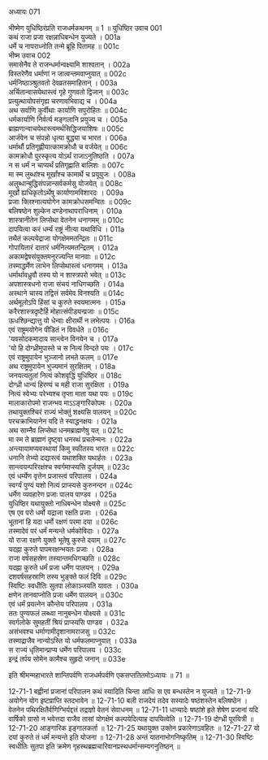 अध्यायः 071

भीष्मेण युधिष्ठिरंप्रति राजधर्मकथनम् ॥ 1 ॥
युधिष्ठिर उवाच 	001  
कथं राजा प्रजा रक्षन्नाधिबन्धेन युज्यते ।	001a  
धर्मे च नापराध्नोति तन्मे ब्रूहि पितामह ॥	001c  
भीष्म उवाच 	002  
समासेनैव ते राजन्धर्मान्वक्ष्यामि शाश्वतान् ।	002a  
विस्तरेणैव धर्माणां न जात्वन्तमवाप्नुयात् ॥	002c  
धर्मनिष्ठाञ्श्रुतवतो देवव्रतसमाहितान् ।	003a  
अर्चितान्वासयेथास्त्वं गृहे गुणवतो द्विजान् ॥	003c  
प्रत्युत्थायोपसंगृह्य चरणावभिवाद्य च ।	004a  
अथ सर्वाणि कुर्वीथाः कार्याणि सपुरोहितः ॥	004c  
धर्मकार्याणि निर्वर्त्य मङ्गलानि प्रयुज्य च ।	005a  
ब्राह्मणान्वाचयेथास्त्वमर्थसिद्धिजयाशिषः ॥	005c  
आर्जवेन च संपन्नो धृत्या बुद्ध्या च भारत ।	006a  
धर्मार्थौ प्रतिगृह्णीयात्कामक्रोधौ च वर्जयेत् ॥	006c  
कामक्रोधौ पुरस्कृत्य योऽर्थं राजाऽनुतिष्ठति ।	007a  
न स धर्मं न चाप्यर्थं प्रतिगृह्णाति बालिशः ॥	007c  
मा स्म लुब्धांश्च मूर्खांश्च कामार्थे च प्रयूयुजः ।	008a  
अलुब्धान्बुद्धिसंपन्नान्सर्वकर्मसु योजयेत् ॥	008c  
मूर्खो ह्यधिकृतोऽर्थेषु कार्याणामविशारदः ।	009a  
प्रजाः क्लिश्नात्ययोगेन कामक्रोधसमन्वितः ॥	009c  
बलिषष्ठेन शुल्केन दण्डेनाथापराधिनाम् ।	010a  
शास्त्रानीतेन लिप्सेथा वेतनेन धनागमम् ॥	010c  
दापयित्वा करं धर्म्यं राष्ट्रं नीत्या यथाविधि ।	011a  
तथैतं कल्पयेद्राजा योगक्षेममतन्द्रितः ॥	011c  
गोपायितारं दातारं धर्मनित्यमतन्द्रितम् ।	012a  
अकामद्वेषसंयुक्तमनुरज्यन्ति मानवाः ॥	012c  
तस्माद्धर्मेण लाभेन लिप्सेथास्त्वं धनागमम् ।	013a  
धर्मार्थावध्रुवौ तस्य यो न शास्त्रपरो भवेत् ॥	013c  
अपशास्त्रधनो राजा संचयं नाधिगच्छति ।	014a  
अस्थाने चास्य तद्वित्तं सर्वमेव विनश्यति ॥	014c  
अर्थमूलोऽपि हिंसां च कुरुते स्वयमात्मनः ।	015a  
करैरशास्त्रदृष्टैर्हि मोहात्संपीडयन्प्रजाः ॥	015c  
ऊधश्छिन्द्यात्तु यो धेन्वाः क्षीरार्थी न लभेत्पयः ।	016a  
एवं राष्ट्रमयोगेन पीडितं न विवर्धते ॥	016c  
\'यवसोदकमादाय सान्त्वेन विनयेन च ।	017a  
\'यो हि दोग्ध्रीमुपास्ते च स नित्यं विन्दते पयः ।	017c  
एवं राष्ट्रमुपायेन भुञ्जानो लभते फलम् ॥	017e  
अथ राष्ट्रमुपायेन भुज्यमानं सुरक्षितम् ।	018a  
जनयत्यतुलां नित्यं कोशवृद्धिं युधिष्ठिर ॥	018c  
दोग्ध्री धान्यं हिरण्यं च मही राजा सुरक्षिता ।	019a  
नित्यं स्वेभ्यः परेभ्यश्च तृप्ता माता यथा पयः ॥	019c  
मालाकारोपमो राजन्भव माऽऽङ्गारिकोपमः ।	020a  
तथायुक्तश्चिरं राज्यं भोक्तुं शक्ष्यसि पालयन् ॥	020c  
परचक्राभियानेन यदि ते स्याद्धनक्षयः ।	021a  
अथ साम्नैव लिप्सेथा धनमब्राह्मणेषु यत् ॥	021c  
मा स्म ते ब्राह्मणं दृष्ट्वा धनस्थं प्रचलेन्मनः ।	022a  
अन्त्यायामप्यवस्थायां किमु स्फीतस्य भारत ॥	022c  
धनानि तेभ्यो दद्यास्त्वं यथाशक्ति यथार्हतः ।	023a  
सान्त्वयन्परिरक्षंश्च स्वर्गमाप्स्यसि दुर्जयम् ॥	023c  
एवं धर्म्येण वृत्तेन प्रजास्त्वं परिपालय ।	024a  
स्वर्ग्यं पुण्यं यशो नित्यं प्राप्स्यसे कुरुनन्दन ॥	024c  
धर्मेण व्यवहारेण प्रजाः पालय पाण्डव ।	025a  
युधिष्ठिर यथायुक्तो नाधिबन्धेन योक्ष्यसे ॥	025c  
एष एव परो धर्मो यद्राजा रक्षति प्रजाः ।	026a  
भूतानां हि यदा धर्मो रक्षणं परमा दया ॥	026c  
तस्मादेवं परं धर्मं मन्यन्ते धर्मकोविदाः ।	027a  
यो राजा रक्षणे युक्तो भूतेषु कुरुते दयाम् ॥	027c  
यदह्ना कुरुते पापमरक्षन्भयतः प्रजाः ।	028a  
राजा वर्षसहस्रेण तस्यान्तमधिगच्छति ॥	028c  
यदह्ना कुरुते धर्मं प्रजा धर्मेण पालयन् ।	029a  
दशवर्षसहस्राणि तस्य भुङ्क्ते फलं दिवि ॥	029c  
स्विष्टिः स्वधीतिः सुतपा लोकाञ्जयति यावतः ।	030a  
क्षणेन तानवाप्नोति प्रजा धर्मेण पालयन् ॥	030c  
एवं धर्मं प्रयत्नेन कौन्तेय परिपालय ।	031a  
ततः पुण्यफलं लब्ध्वा नानुबन्धेन योक्ष्यसे ॥	031c  
स्वर्गलोके सुमहतीं श्रियं प्राप्स्यसि पाण्डव ।	032a  
असंभवश्च धर्माणामीदृशानामराजसु ॥	032c  
तस्माद्राजैव नान्योऽस्ति यो धर्मफलमाप्नुयात् ।	033a  
स राज्यं धृतिमान्प्राप्य धर्मेण परिपालय ।	033c  
इन्द्रं तर्पय सोमेन कामैश्च सुहृदो जनान् ॥ 	033e  

इति श्रीमन्महाभारते शान्तिपर्वणि राजधर्मपर्वणि एकसप्ततितमोऽध्यायः ॥ 71 ॥

12-71-1 बह्वीनां प्रजानां परिपालन कथं स्यादिति चिन्ता आधिः स एव बन्धस्तेन न युज्यते ॥ 12-71-9 अयोगेन योग इष्टप्राप्ति स्तदभावेन ॥ 12-71-10 बली राजदेयं तदेव सस्यादेः षष्ठंशस्तेन बलिषष्ठेन । वेतनेन पथिरक्षितैर्वणिग्भिर्यद्दत्तं तद्राज्ञो वेतनं सेवाधनम् ॥ 12-71-11 धान्यादेः षष्ठांशे हृते शेषेण प्रजानां यदि वार्षिको ग्रासो न भवेत्तदा राजैव तासां योगक्षेमं कल्पयेदित्याह दापयित्वेति ॥ 12-71-19 दोग्ध्री पूरयित्री ॥ 12-71-20 आङ्गारिक इङ्गालकर्ता ॥ 12-71-25 यथायुक्त उक्तेन प्रकारेणाऽवहितः ॥ 12-71-27 यो दयां कुरुते तं धर्मं मन्यन्ते इति योजना ॥ 12-71-28 अन्तं यातनाभोगनिष्कृतिम् ॥ 12-71-30 स्विष्टिः स्वधीतिः सुतपा इति क्रमेण गृहस्थब्रह्मचारिवानप्रस्थधर्मान्सम्यगनुतिष्ठन् ॥

